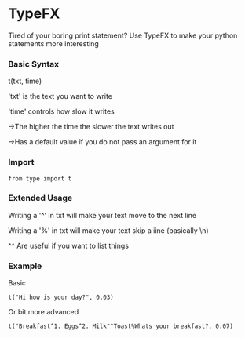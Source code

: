 # TypeFX
Tired of your boring print statement? Use TypeFX to make your python statements more interesting

### Basic Syntax
t(txt, time)

'txt' is the text you want to write

'time' controls how slow it writes

->The higher the time the slower the text writes out

->Has a default value if you do not pass an argument for it

### Import
```
from type import t
```

### Extended Usage
Writing a '^' in txt will make your text move to the next line

Writing a '%' in txt will make your text skip a iine (basically \n)

^^ Are useful if you want to list things

### Example
Basic
```
t("Hi how is your day?", 0.03)
```

Or bit more advanced

```
t("Breakfast^1. Eggs^2. Milk"^Toast%Whats your breakfast?, 0.07)
```


